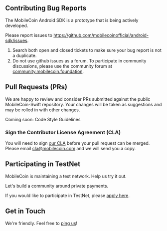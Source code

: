 ## Contributing Bug Reports

The MobileCoin Android SDK is a prototype that is being actively developed.

Please report issues to https://github.com/mobilecoinofficial/android-sdk/issues.

1. Search both open and closed tickets to make sure your bug report is not a duplicate.
1. Do not use github issues as a forum. To participate in community discussions, please use the community forum at [community.mobilecoin.foundation](https://community.mobilecoin.foundation).

## Pull Requests (PRs)

We are happy to review and consider PRs submitted against the public MobileCoin-Swift repository. Your changes will be taken as suggestions and may be rolled in with other changes.

Coming soon: Code Style Guidelines

### Sign the Contributor License Agreement (CLA)

You will need to sign [our CLA](./CLA.md) before your pull request can be merged. Please email [cla@mobilecoin.com](mailto://cla@mobilecoin.com) and we will send you a copy.

## Participating in TestNet

MobileCoin is maintaining a test network. Help us try it out.

Let's build a community around private payments.

If you would like to participate in TestNet, please [apply here](https://forms.gle/ULNjA6cMxCD5XNyT7).

## Get in Touch

We're friendly. Feel free to [ping us](mailto://support@mobilecoin.com)!
